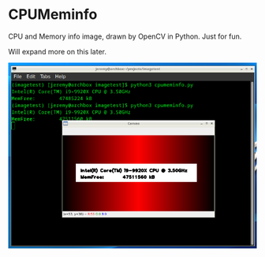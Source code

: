 # CPUMeminfo
CPU and Memory info image, drawn by OpenCV in Python. Just for fun.

Will expand more on this later. 

![Demo Picture](https://github.com/JeremyMorgan/CPUMeminfo/blob/main/python.png?raw=true)
